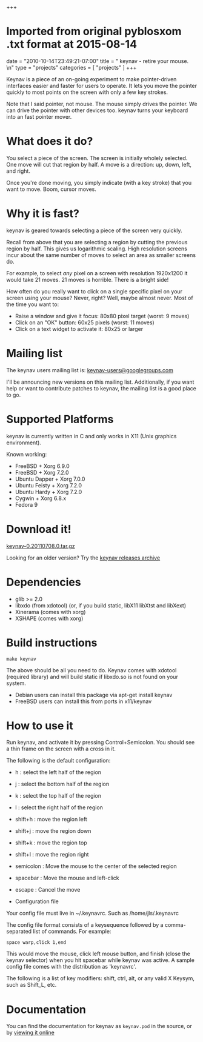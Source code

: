 +++
# Imported from original pyblosxom .txt format at 2015-08-14
date = "2010-10-14T23:49:21-07:00"
title = " keynav  -  retire your mouse. \n"
type = "projects"
categories = [ "projects" ]
+++

Keynav is a piece of an on-going experiment to
make pointer-driven interfaces easier and faster for users to operate. It
lets you move the pointer quickly to most points on the screen with only a
few key strokes.

Note that I said pointer, not mouse. The mouse simply drives the pointer.
We can drive the pointer with other devices too. keynav turns your keyboard
into an fast pointer mover.

# What does it do?

You select a piece of the screen. The screen is initially wholely selected.
One move will cut that region by half. A move is a direction: up, down,
left, and right.

Once you're done moving, you simply indicate (with a key stroke) that you
want to move. Boom, cursor moves.

# Why it is fast?

keynav is geared towards selecting a piece of the screen very quickly.

Recall from above that you are selecting a region by cutting the previous
region by half. This gives us logarithmic scaling. High resolution screens
incur about the same number of moves to select an area as smaller screens do.

For example, to select <i>any</i> pixel on a screen with resolution
1920x1200 it would take 21 moves. 21 moves is horrible. There is a bright side!

How often do you really want to click on a single specific pixel on your screen using your mouse? Never, right? Well, maybe almost never. Most of the time you want to:

* Raise a window and give it focus: 80x80 pixel target (worst: 9 moves)
* Click on an "OK" button: 60x25 pixels (worst: 11 moves)
* Click on a text widget to activate it: 80x25 or larger

# Mailing list

The keynav users mailing list is: keynav-users@googlegroups.com

I'll be announcing new versions on this mailing list. Additionally, if you
want help or want to contribute patches to keynav, the mailing list is a
good place to go.

# Supported Platforms

keynav is currently written in C and only works in X11 (Unix graphics
environment).

Known working:

* FreeBSD + Xorg 6.9.0
* FreeBSD + Xorg 7.2.0
* Ubuntu Dapper + Xorg 7.0.0
* Ubuntu Feisty + Xorg 7.2.0
* Ubuntu Hardy + Xorg 7.2.0
* Cygwin + Xorg 6.8.x
* Fedora 9

# Download it!

<a href="https://storage.googleapis.com/google-code-archive-downloads/v2/code.google.com/semicomplete/keynav-0.20110708.0.tar.gz">keynav-0.20110708.0.tar.gz</a><p></p>

Looking for an older version? Try the
<a href="http://code.google.com/p/semicomplete/downloads/list?q=label:keynav">keynav releases archive</a>

# Dependencies

* glib \>= 2.0
* libxdo (from xdotool) (or, if you build static, libX11 libXtst and libXext)
* Xinerama (comes with xorg) 
* XSHAPE (comes with xorg)

# Build instructions

`make keynav`

The above should be all you need to do. Keynav comes with xdotool (required
library) and will build static if libxdo.so is not found on your system.

* Debian users can install this package via apt-get install keynav
* FreeBSD users can install this from ports in x11/keynav

# How to use it

Run keynav, and activate it by pressing Control+Semicolon. You should see a
thin frame on the screen with a cross in it. 

The following is the default configuration:

* h : select the left half of the region
* j : select the bottom half of the region
* k : select the top half of the region
* l : select the right half of the region
* shift+h : move the region left
* shift+j : move the region down
* shift+k : move the region top
* shift+l : move the region right
* semicolon : Move the mouse to the center of the selected region
* spacebar : Move the mouse and left-click
* escape : Cancel the move

* Configuration file

Your config file must live in ~/.keynavrc. Such as /home/jls/.keynavrc

The config file format consists of a keysequence followed by a
comma-separated list of commands. For example:

```
space warp,click 1,end
```

This would move the mouse, click left mouse button, and finish (close the
keynav selector) when you hit spacebar while keynav was active. A sample
config file comes with the distribution as 'keynavrc'.

The following is a list of key modifiers: shift, ctrl, alt, or any valid X
Keysym, such as Shift_L, etc.

# Documentation

You can find the documentation for keynav as `keynav.pod` in the source, or by [viewing it online](https://github.com/jordansissel/keynav/blob/master/keynav.pod)